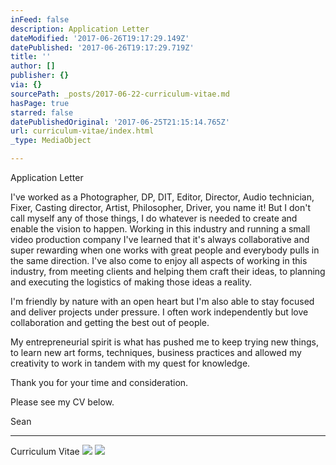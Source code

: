 ```yaml
---
inFeed: false
description: Application Letter
dateModified: '2017-06-26T19:17:29.149Z'
datePublished: '2017-06-26T19:17:29.719Z'
title: ''
author: []
publisher: {}
via: {}
sourcePath: _posts/2017-06-22-curriculum-vitae.md
hasPage: true
starred: false
datePublishedOriginal: '2017-06-25T21:15:14.765Z'
url: curriculum-vitae/index.html
_type: MediaObject

---
```

Application Letter

I've worked as a Photographer, DP, DIT, Editor, Director, Audio technician, Fixer, Casting director, Artist, Philosopher, Driver, you name it! But I don't call myself any of those things, I do whatever is needed to create and enable the vision to happen. Working in this industry and running a small video production company I've learned that it's always collaborative and super rewarding when one works with great people and everybody pulls in the same direction. I've also come to enjoy all aspects of working in this industry, from meeting clients and helping them craft their ideas, to planning and executing the logistics of making those ideas a reality.

I'm friendly by nature with an open heart but I'm also able to stay focused and deliver projects under pressure. I often work independently but love collaboration and getting the best out of people.

My entrepreneurial spirit is what has pushed me to keep trying new things, to learn new art forms, techniques, business practices and allowed my creativity to work in tandem with my quest for knowledge.

Thank you for your time and consideration.

Please see my CV below.

Sean

---

Curriculum Vitae
![](https://s3-us-west-2.amazonaws.com/the-grid-img/p/393a5f76085f1f576ba4f2911f93dae7cd3ed76f.png)
![](https://the-grid-user-content.s3-us-west-2.amazonaws.com/dfbc6cd6-a8c8-4561-966e-fb36ce8872e2.jpg)